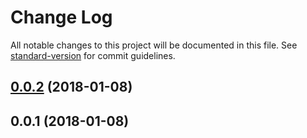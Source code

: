 # Change Log

All notable changes to this project will be documented in this file. See [standard-version](https://github.com/conventional-changelog/standard-version) for commit guidelines.

<a name="0.0.2"></a>
## [0.0.2](https://github.com/DaxChen/nuxt-ga-autotrack-module/compare/v0.0.1...v0.0.2) (2018-01-08)



<a name="0.0.1"></a>
## 0.0.1 (2018-01-08)
